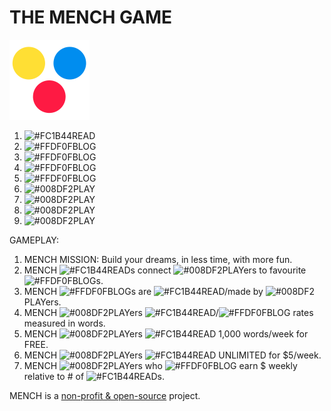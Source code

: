 # THE MENCH GAME

![THE MENCH GAME](/img/mench-v2-128.png)

1. ![#FC1B44](http://placehold.jp/FC1B44/ffffff/15x15.png?text=+&css=%7B%22border-radius%22%3A%2220px%22%7D)READ
2. ![#FFDF0F](http://placehold.jp/FFDF0F/ffffff/15x15.png?text=+&css=%7B%22border-radius%22%3A%2215px%22%7D)BLOG
2. ![#FFDF0F](http://placehold.jp/FFDF0F/ffffff/15x15.png?text=+&css=%7B%22border-radius%22%3A%2222px%22%7D)BLOG
2. ![#FFDF0F](http://placehold.jp/FFDF0F/ffffff/15x15.png?text=+&css=%7B%22border-radius%22%3A%2225px%22%7D)BLOG
2. ![#FFDF0F](http://placehold.jp/FFDF0F/ffffff/15x15.png?text=+&css=%7B%22border-radius%22%3A%2221px%22%7D)BLOG
3. ![#008DF2](http://placehold.jp/008DF2/ffffff/15x15.png?text=+&css=%7B%22border-radius%22%3A%2215px%22%7D)PLAY
3. ![#008DF2](http://placehold.jp/008DF2/ffffff/15x15.png?text=+&css=%7B%22border-radius%22%3A%2222px%22%7D)PLAY
3. ![#008DF2](http://placehold.jp/008DF2/ffffff/15x15.png?text=+&css=%7B%22border-radius%22%3A%2220px%22%7D)PLAY
3. ![#008DF2](http://placehold.jp/008DF2/ffffff/15x15.png?text=+&css=%7B%22border-radius%22%3A%2221px%22%7D)PLAY

GAMEPLAY:

1. MENCH MISSION: Build your dreams, in less time, with more fun.
2. MENCH ![#FC1B44](http://placehold.jp/FC1B44/ffffff/15x15.png?text=+&css=%7B%22border-radius%22%3A%2220px%22%7D)READs connect ![#008DF2](http://placehold.jp/008DF2/ffffff/15x15.png?text=+&css=%7B%22border-radius%22%3A%2220px%22%7D)PLAYers to favourite ![#FFDF0F](http://placehold.jp/FFDF0F/ffffff/15x15.png?text=+&css=%7B%22border-radius%22%3A%2220px%22%7D)BLOGs.
3. MENCH ![#FFDF0F](http://placehold.jp/FFDF0F/ffffff/15x15.png?text=+&css=%7B%22border-radius%22%3A%2220px%22%7D)BLOGs are ![#FC1B44](http://placehold.jp/FC1B44/ffffff/15x15.png?text=+&css=%7B%22border-radius%22%3A%2220px%22%7D)READ/made by ![#008DF2](http://placehold.jp/008DF2/ffffff/15x15.png?text=+&css=%7B%22border-radius%22%3A%2220px%22%7D)PLAYers.
4. MENCH ![#008DF2](http://placehold.jp/008DF2/ffffff/15x15.png?text=+&css=%7B%22border-radius%22%3A%2220px%22%7D)PLAYers ![#FC1B44](http://placehold.jp/FC1B44/ffffff/15x15.png?text=+&css=%7B%22border-radius%22%3A%2220px%22%7D)READ/![#FFDF0F](http://placehold.jp/FFDF0F/ffffff/15x15.png?text=+&css=%7B%22border-radius%22%3A%2220px%22%7D)BLOG rates measured in words.
5. MENCH ![#008DF2](http://placehold.jp/008DF2/ffffff/15x15.png?text=+&css=%7B%22border-radius%22%3A%2220px%22%7D)PLAYers ![#FC1B44](http://placehold.jp/FC1B44/ffffff/15x15.png?text=+&css=%7B%22border-radius%22%3A%2220px%22%7D)READ 1,000 words/week for FREE.
6. MENCH ![#008DF2](http://placehold.jp/008DF2/ffffff/15x15.png?text=+&css=%7B%22border-radius%22%3A%2220px%22%7D)PLAYers ![#FC1B44](http://placehold.jp/FC1B44/ffffff/15x15.png?text=+&css=%7B%22border-radius%22%3A%2220px%22%7D)READ UNLIMITED for $5/week.
7. MENCH ![#008DF2](http://placehold.jp/008DF2/ffffff/15x15.png?text=+&css=%7B%22border-radius%22%3A%2220px%22%7D)PLAYers who ![#FFDF0F](http://placehold.jp/FFDF0F/ffffff/15x15.png?text=+&css=%7B%22border-radius%22%3A%2220px%22%7D)BLOG earn $ weekly relative to # of ![#FC1B44](http://placehold.jp/FC1B44/ffffff/15x15.png?text=+&css=%7B%22border-radius%22%3A%2220px%22%7D)READs.

MENCH is a [non-profit & open-source](https://mench.com/8263) project.
